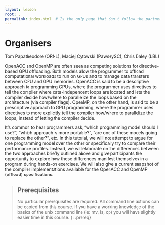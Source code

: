 ```yaml
---
layout: lesson
root: .
permalink: index.html  # Is the only page that don't follow the partner /:path/index.html
---
```

# Organisers
Tom Papatheodore (ORNL), Maciej Cytowski (PawseySC), Chris Daley (LBL)

OpenACC and OpenMP are often seen as competing solutions for directive-based GPU offloading. Both models allow the programmer to offload computational workloads to run on GPUs and to manage data transfers between CPU and GPU memories. OpenACC is said to be a descriptive approach to programming GPUs, where the programmer uses directives to tell the compiler where data-independent loops are located and lets the compiler decide how/where to parallelize the loops based on the architecture (via compiler flags). OpenMP, on the other hand, is said to be a prescriptive approach to GPU programming, where the programmer uses directives to more explicitly tell the compiler how/where to parallelize the loops, instead of letting the compiler decide.
 
It’s common to hear programmers ask, “which programming model should I use?”, “which approach is more portable?”, “are one of these models going to replace the other?”, etc. In this tutorial, we will not attempt to argue for one programming model over the other or specifically try to compare their performance profiles. Instead, we will elaborate on the differences between the two approaches briefly outlined above and give participants the opportunity to explore how these differences manifest themselves in a program during hands-on exercises. We will also give a current snapshot of the compiler implementations available for the OpenACC and OpenMP (offload) specifications.


> ## Prerequisites
>
> No particular prerequisites are required.  All command line actions can be copied from this course.  If you have a working 
> knowledge of the basics of the unix command line (ie: mv, ls, cp) you will have slightly easier time in this course.
{: .prereq}
